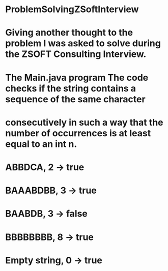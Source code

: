 # ProblemSolvingZSoftInterview
# Giving another thought to the problem I was asked to solve during the ZSOFT Consulting Interview.
# The Main.java program The code checks if the string contains a sequence of the same character
# consecutively in such a way that the number of occurrences is at least equal to an int n.
# ABBDCA, 2    -> true
# BAAABDBB, 3  -> true
# BAABDB, 3    -> false
# BBBBBBBB, 8  -> true
# Empty string, 0  -> true
